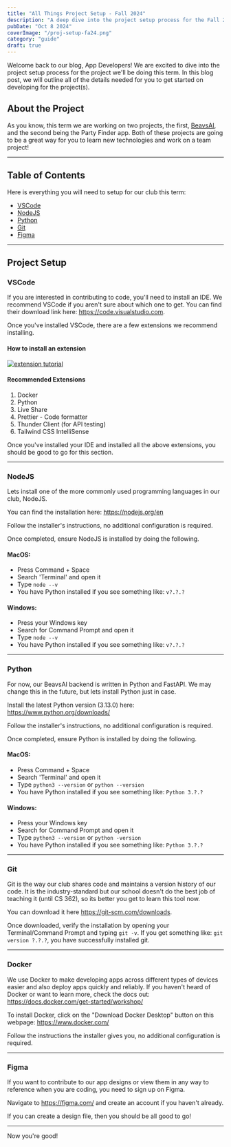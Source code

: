 ```yaml
---
title: "All Things Project Setup - Fall 2024"
description: "A deep dive into the project setup process for the Fall 2024 term."
pubDate: "Oct 8 2024"
coverImage: "/proj-setup-fa24.png"
category: "guide"
draft: true
---
```


Welcome back to our blog, App Developers! We are excited to dive into the project setup process for the project we'll be doing this term. In this blog post, we will outline all of the details needed for you to get started on developing for the project(s).

## About the Project

As you know, this term we are working on two projects, the first, [BeavsAI](https://beavsai.onrender.com), and the second being the Party Finder app. Both of these projects are going to be a great way for you to learn new technologies and work on a team project!

---

## Table of Contents

Here is everything you will need to setup for our club this term:

- [VSCode](#vscode)
- [NodeJS](#nodejs)
- [Python](#python)
- [Git](#git)
- [Figma](#figma)

---

## Project Setup

### VSCode

If you are interested in contributing to code, you'll need to install an IDE. We recommend VSCode if you aren't sure about which one to get. You can find their download link here: https://code.visualstudio.com.

Once you've installed VSCode, there are a few extensions we recommend installing.

#### How to install an extension

[![extension tutorial](/vs-code-extension-thumbnail.png)](https://www.youtube.com/watch?v=AUt8NgwMbOo&t=8)

#### Recommended Extensions

1. Docker
2. Python
3. Live Share
4. Prettier - Code formatter
5. Thunder Client (for API testing)
6. Tailwind CSS IntelliSense

Once you've installed your IDE and installed all the above extensions, you should be good to go for this section.

---

### NodeJS

Lets install one of the more commonly used programming languages in our club, NodeJS.

You can find the installation here: https://nodejs.org/en

Follow the installer's instructions, no additional configuration is required.

Once completed, ensure NodeJS is installed by doing the following.

#### MacOS:

- Press Command + Space
- Search 'Terminal' and open it
- Type `node --v`
- You have Python installed if you see something like: `v?.?.?`

#### Windows:

- Press your Windows key
- Search for Command Prompt and open it
- Type `node --v`
- You have Python installed if you see something like: `v?.?.?`

---

### Python

For now, our BeavsAI backend is written in Python and FastAPI. We may change this in the future, but lets install Python just in case.

Install the latest Python version (3.13.0) here: https://www.python.org/downloads/

Follow the installer's instructions, no additional configuration is required.

Once completed, ensure Python is installed by doing the following.

#### MacOS:

- Press Command + Space
- Search 'Terminal' and open it
- Type `python3 --version` or `python --version`
- You have Python installed if you see something like: `Python 3.?.?`

#### Windows:

- Press your Windows key
- Search for Command Prompt and open it
- Type `python3 --version` or `python -version`
- You have Python installed if you see something like: `Python 3.?.?`

---

### Git

Git is the way our club shares code and maintains a version history of our code. It is the industry-standard but our school doesn't do the best job of teaching it (until CS 362), so its better you get to learn this tool now.

You can download it here https://git-scm.com/downloads.

Once downloaded, verify the installation by opening your Terminal/Command Prompt and typing `git -v`. If you get something like: `git version ?.?.?`, you have successfully installed git.

---

### Docker

We use Docker to make developing apps across different types of devices easier and also deploy apps quickly and reliably. If you haven't heard of Docker or want to learn more, check the docs out: https://docs.docker.com/get-started/workshop/

To install Docker, click on the "Download Docker Desktop" button on this webpage: https://www.docker.com/

Follow the instructions the installer gives you, no additional configuration is required.

---

### Figma

If you want to contribute to our app designs or view them in any way to reference when you are coding, you need to sign up on Figma.

Navigate to https://figma.com/ and create an account if you haven't already.

If you can create a design file, then you should be all good to go!

---

Now you're good!